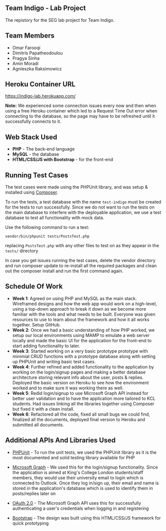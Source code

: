 ## Team Indigo - Lab Project
The repistory for the SEG lab project for Team Indigo.

## Team Members
- Omar Farooqi
- Dimitris Papatheodoulou
- Pragya Sinha
- Amin Moradi
- Agnieszka Raksimowicz

## Heroku Container URL
https://indigo-lab.herokuapp.com/

**Note:** We experienced some connection issues every now and then when using a free Heroku container which led to a Request Time Out error when connecting to the database, so the page may have to be refreshed until it successfully connects to it.

## Web Stack Used
* **PHP** - The back-end language
* **MySQL** - the database
* **HTML/CSS/JS with Bootstrap** - for the front-end

## Running Test Cases
The test cases were made using the PHPUnit library, and was setup & installed using [Composer](https://getcomposer.org/).

To run the tests, a test database with the name ```test-indigo``` must be created for the tests to run successfully. Since we do not want to run the tests on the main database to interfere with the deployable application, we use a test database to test all functionality with mock data.

Use the following command to run a test:
```
vendor/bin/phpunit tests/PostsTest.php
```
replacing ```PostsTest.php``` with any other files to test on as they appear in the ```tests/``` directory

In case you get issues running the test cases, delete the vendor directory and run composer update to re-install all the required packages and clean out the composer install and run the first command again.

## Schedule Of Work
* **Week 1**: Agreed on using PHP and MySQL as the main stack. Wireframed designs and how the web app would work on a high-level, using a top-down approach to break it down as we become more familiar with the tools and what needs to be built. Everyone was given resources to use to learn about the framework and how it all works together. Setup GitHub.
* **Week 2**: Once we had a basic understanding of how PHP worked, we setup our local environments using MAMP to emulate a web server locally and made the basic UI for the application for the front-end to start adding functionality to later.
* **Week 3**: Started working on a very basic prototype prototype with minimial CRUD functions with a prototype database along with setting up PHPUnit and writing basic test cases.
* **Week 4**: Further refined and added functionality to the application by working on the login/signup pages and making a better database architecture storing relevant info about the user, posts & replies. Deployed the basic version on Heroku to see how the environment worked and to make sure it was working there as well.
* **Week 5**: Redid login/signup to use Microsoft Graph API instead for better user validation and to have the application more tailored to KCL students. Had issues linking all the libraries together using Composer but fixed it with a clean install.
* **Week 6**: Refactored all the code, fixed all small bugs we could find, finalized all the documents, deployed final version to Heroku and submitted all documents.

## Additional APIs And Libraries Used
* [PHPUnit](https://phpunit.de/) - To run the unit tests, we used the PHPUnit library as it is the most documented and solid testing library available for PHP

* [Microsoft Graph](https://developer.microsoft.com/en-us/graph) - We used this for the login/signup functionality. Since the application is aimed at King's College London students/staff members, they would use their university email to login which is connected to Outlook. Once they log in/sign up, their email and name is stored in the application's database which is used to identify them in posts/replies later on

* [OAuth 2.0](https://oauth.net/2/) - The Microsoft Graph API uses this for successfully authenticating a user's credentials when logging in and registering

* [Bootstrap](https://getbootstrap.com/) - The design was built using this HTML/CSS/JS framework for quick prototyping
